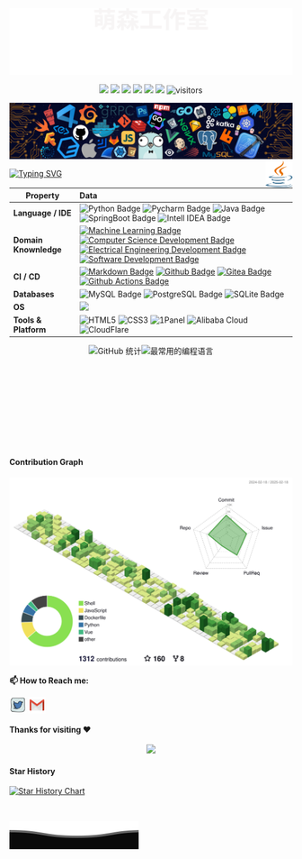 ![](assets/svg/background_up.svg)

<p align="center">
    <a href="https://github.com/QYG2297248353/appstore-1panel"><img src="https://img.shields.io/badge/status-updating-brightgreen.svg"></a>
    <a href="https://www.java.com/"><img src="https://img.shields.io/badge/Java-17-1462ba.svg"></a>
    <a href="https://www.python.org/"><img src="https://img.shields.io/badge/Python-3.10-FF1493.svg"></a>
    <a href="https://github.com/QYG2297248353/appstore-1panel/graphs/contributors"><img src="https://img.shields.io/github/contributors/QYG2297248353/appstore-1panel?color=blue"></a>
    <a href="https://github.com/QYG2297248353/appstore-1panel/stargazers"><img src="https://img.shields.io/github/stars/QYG2297248353/appstore-1panel.svg?logo=github"></a>
    <a href="https://github.com/QYG2297248353/appstore-1panel/network/members"><img src="https://img.shields.io/github/forks/QYG2297248353/appstore-1panel.svg?color=blue&logo=github"></a>
    <img src="https://visitor-badge.laobi.icu/badge?page_id=QYG2297248353.appstore-1panel" alt="visitors"/>   
</p>

![](assets/png/background_header.png)
<a href="https://www.python.org/"><img src="assets/svg/java-no.svg" align="right" height="48" width="48" ></a>

<!--   my-ticker -->

[![Typing SVG](https://readme-typing-svg.herokuapp.com?font=Fira+Code&pause=1000&width=435&lines=Welcome+%F0%9F%98%89+Ms+Studio!;%E8%90%8C%E6%A3%AE%E5%B7%A5%E4%BD%9C%E5%AE%A4)](https://git.io/typing-svg)

<!--   my-kaggle
### My achievements on [kaggle](https://www.kaggle.com/andrej0marinchenko):

![competition_light](https://road-to-kaggle-grandmaster.vercel.app/api/badges/andrej0marinchenko/competition/light)
![dataset](https://road-to-kaggle-grandmaster.vercel.app/api/badges/andrej0marinchenko/dataset/light)
![notebook](https://road-to-kaggle-grandmaster.vercel.app/api/badges/andrej0marinchenko/notebook/light)
![discussion](https://road-to-kaggle-grandmaster.vercel.app/api/badges/andrej0marinchenko/discussion/light)
-->

<!--   my-skils -->

| Property              | Data                                                                                                                                                                                                                                                                                                                                                                                                                                                                                                                                                                                                                                                                                                                       |
| --------------------- | :------------------------------------------------------------------------------------------------------------------------------------------------------------------------------------------------------------------------------------------------------------------------------------------------------------------------------------------------------------------------------------------------------------------------------------------------------------------------------------------------------------------------------------------------------------------------------------------------------------------------------------------------------------------------------------------------------------------------- |
| **Language / IDE**    | ![Python Badge](https://img.shields.io/badge/-Python-3776AB?style=flat&logo=Python&logoColor=white) ![Pycharm Badge](https://img.shields.io/badge/-Pycharm-3776AB?style=flat&logo=Pycharm&logoColor=white) ![Java Badge](https://img.shields.io/badge/-Java-3776AB?style=flat&logo=OpenJDK&logoColor=white) ![SpringBoot Badge](https://img.shields.io/badge/-SpringBoot-3776AB?style=flat&logo=SpringBoot&logoColor=white) ![Intell IDEA Badge](https://img.shields.io/badge/-IDEA-3776AB?style=flat&logo=IntelliJIDEA&logoColor=white)                                                                                                                                                                                   |
| **Domain Knownledge** | [![Machine Learning Badge](https://img.shields.io/badge/-Machine%20Learning-01D277?style=flat&logoColor=white)](https://github.com/BEPb/BEPb) [![Computer Science Development Badge](https://img.shields.io/badge/-Computer%20Science-FAB040?style=flat&logoColor=white)](https://github.com/search?q=user%3ABEPb&type=Repositories) [![Electrical Engineering Development Badge](https://img.shields.io/badge/-Electrical%20Engineering-4C8CBF?style=flat&logoColor=white)](https://github.com/search?q=user%3ABEPb&type=Repositories) [![Software Development Badge](https://img.shields.io/badge/-Software%20Development-FF6600?style=flat&logoColor=white)](https://github.com/search?q=user%3ABEPb&type=Repositories) |
| **CI / CD**           | [![Markdown Badge](https://img.shields.io/badge/-Markdown-2088FF?style=flat&logo=Markdown&logoColor=white)](https://github.com/BEPb/BEPb) [![Github Badge](https://img.shields.io/badge/-Github%20-2088FF?style=flat&logo=Github&logoColor=white)](https://github.com/QYG2297248353/appstore-1panel) [![Gitea Badge](https://img.shields.io/badge/-Gitea%20-2088FF?style=flat&logo=Gitea&logoColor=white)](https://git.lifebus.top/Ms-Studio/appstore-1panel) [![Github Actions Badge](https://img.shields.io/badge/-Git%20-2088FF?style=flat&logo=Git&logoColor=white)](https://github.com/QYG2297248353/appstore-1panel)                                                                                                 |
| **Databases**         | ![MySQL Badge](https://img.shields.io/badge/-MySQL-3776AB?style=flat&logo=MySQL&logoColor=white) ![PostgreSQL Badge](https://img.shields.io/badge/-PostgreSQL-3776AB?style=flat&logo=PostgreSQL&logoColor=white) ![SQLite Badge](https://img.shields.io/badge/-SQLite-3776AB?style=flat&logo=SQLite&logoColor=white)                                                                                                                                                                                                                                                                                                                                                                                                       |
| **OS**                | <img src="https://upload.wikimedia.org/wikipedia/commons/0/05/Windows_10_Logo.svg" style="height: 25px;" />                                                                                                                                                                                                                                                                                                                                                                                                                                                                                                                                                                                                                |
| **Tools & Platform**  | ![HTML5](https://img.shields.io/badge/HTML5-E34F26?style=for-the-badge&logo=html5&logoColor=white) ![CSS3](https://img.shields.io/badge/CSS3-1572B6?style=for-the-badge&logo=css3&logoColor=white) ![1Panel](https://img.shields.io/badge/1Panel-1572B6?style=for-the-badge&logo=1Panel&logoColor=white) ![Alibaba Cloud](https://img.shields.io/badge/AlibabaCloud-1572B6?style=for-the-badge&logo=AlibabaCloud&logoColor=white) ![CloudFlare](https://img.shields.io/badge/CloudFlare-1572B6?style=for-the-badge&logo=CloudFlare&logoColor=white)                                                                                                                                                                        |

<p align="center">
  <div style="display: flex; justify-content: center; align-items: center;">
      <img 
        src="https://github-readme-stats.vercel.app/api?username=QYG2297248353&count_private=true&show_icons=true&bg_color=30,64B3F4,70bae8,7bc0de,84c5d5,8dc9cd,96cec4,9fd3bc,a8d8b3,b3ddaa,c2e59c&title_color=fff" 
        alt="GitHub 统计" 
        style="height: 180px; border: none; object-fit: cover;"
      />
      <img 
        src="https://github-readme-stats.vercel.app/api/top-langs/?username=QYG2297248353&layout=compact&hide=html,css,jupyter,Jupyter%20Notebook" 
        alt="最常用的编程语言" 
        style="height: 180px; border: none; object-fit: cover;"
      />
  </div>
</p>

#### Contribution Graph

![](./profile-3d-contrib/profile-green-animate.svg)


**📫 How to Reach me:**

<p align="left">
<a href="https://twitter.com/ms2297248353" target="blank"><img align="center" src="assets/svg/twitter.svg" alt="QYG2297248353" height="30" width="30" /></a>
<a href="mailto:qyg2297248353@gmail.com" target="blank"><img align="center" src="assets/svg/gmail.svg" alt="Gmail" height="30" width="30" /></a>
</p>

#### Thanks for visiting :heart:

<p align="center"> 
<img src="https://profile-counter.glitch.me/QYG2297248353/count.svg">


#### Star History

[![Star History Chart](https://api.star-history.com/svg?repos=QYG2297248353/appstore-1panel&type=Date)](https://star-history.com/#QYG2297248353/appstore-1panel&Date)

</br>

![](assets/svg/backgrount_down.svg)
